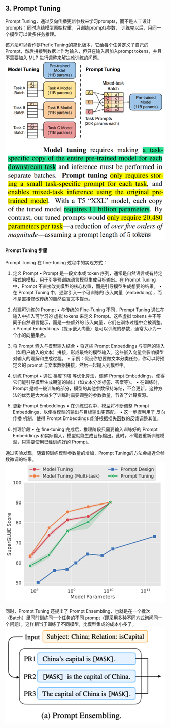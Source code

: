 ## 3. Prompt Tuning

Prompt Tuning，通过反向传播更新参数来学习prompts，而不是人工设计prompts；同时冻结模型原始权重，只训练prompts参数， 训练完以后，用同一个模型可以做多任务推理。

该方法可以看作是Prefix Tuning的简化版本，它给每个任务定义了自己的Prompt，然后拼接到数据上作为输入，但只在输入层加入prompt tokens，并且不需要加入 MLP 进行调整来解决难训练的问题。
![prompt_tuning_vs_model_tuning](./3.PromptTuning/prompt_tuning_vs_model_tuning.png)

#### Prompt Tuning 步骤
Prompt Tuning 在 fine-tuning 过程中的实现方式：

1. 定义 Prompt
	•	Prompt 是一段文本或 token 序列，通常是自然语言或有特定格式的模板，用于引导预训练语言模型生成目标输出。在 Prompt Tuning 中，Prompt 不直接改变模型的核心权重，而是引导模型生成想要的结果。
	•	在 Prompt Tuning 中，通常引入一个可训练的 嵌入向量（embedding），而不是直接修改传统的自然语言文本提示。

2. 创建可训练的 Prompt
	•	与传统的 Fine-Tuning 不同，Prompt Tuning 通过在输入中插入可学习的 虚拟 tokens 来定义 Prompt。这些虚拟 tokens 并不等同于自然语言提示，而是一些额外的 嵌入向量，它们在训练过程中会被调整。
	•	Prompt Embeddings（提示嵌入向量）是可以训练的参数，通常大小为一个小的向量集合。

3. 将 Prompt 嵌入与模型输入结合
	•	将这些 Prompt Embeddings 与实际的输入（如用户输入的文本）拼接，形成最终的模型输入。这些嵌入向量会影响模型对输入的理解和生成过程。
	•	示例：假设你想要做文本分类任务，你可以将预定义的 prompt 与文本数据拼接，然后一起输入到模型中。

4. 训练 Prompt
	•	通过 梯度下降 等优化算法，调整 Prompt Embeddings，使得它们能引导模型生成期望的输出（如文本分类标签、答案等）。
	•	在训练时，Prompt 是唯一被训练的部分，模型的其他参数保持冻结，不会更新。这种方法的优势是大大减少了训练时需要调整的参数数量，节省了计算资源。

5. 更新 Prompt Embeddings
	•	在训练过程中，模型将不断调整 Prompt Embeddings，以使得模型的输出与目标输出更匹配。
	•	这一步骤利用了 反向传播 机制，使得 Prompt Embeddings 能够根据损失函数的反馈调整其值。

6. 推理阶段
	•	在 fine-tuning 完成后，推理阶段只需要输入训练好的 Prompt Embeddings 和实际输入，模型就能生成目标输出。此时，不需要重新训练模型，只需要使用已经训练好的 Prompt。

通过实验发现，随着预训练模型参数量的增加，Prompt Tuning的方法会逼近全参数微调的结果。
![prompt-tuning-benchmark](./3.PromptTuning/prompt-tuning-benchmark.png)

同时，Prompt Tuning 还提出了 Prompt Ensembling，也就是在一个批次（Batch）里同时训练同一个任务的不同 prompt（即采用多种不同方式询问同一个问题），这样相当于训练了不同模型，比模型集成的成本小多了。
![multi-task_prompt_assembling](./3.PromptTuning/multi-task_prompt_assembling.png)

